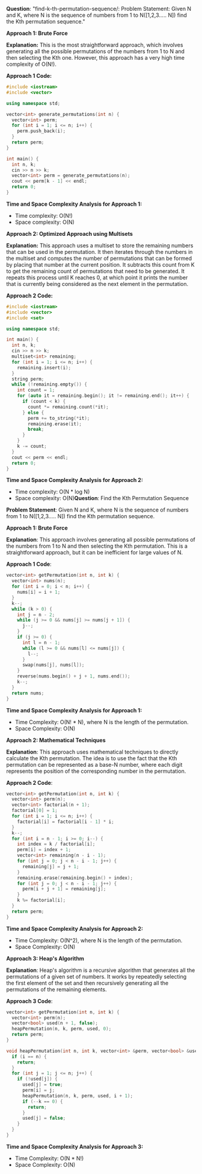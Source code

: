 **Question**: "find-k-th-permutation-sequence/: Problem Statement: Given N and K, where N is the sequence of numbers from 1 to N([1,2,3..... N]) find the Kth permutation sequence."

**Approach 1: Brute Force**

**Explanation:**
This is the most straightforward approach, which involves generating all the possible permutations of the numbers from 1 to N and then selecting the Kth one. However, this approach has a very high time complexity of O(N!).

**Approach 1 Code:**
```cpp
#include <iostream>
#include <vector>

using namespace std;

vector<int> generate_permutations(int n) {
  vector<int> perm;
  for (int i = 1; i <= n; i++) {
    perm.push_back(i);
  }
  return perm;
}

int main() {
  int n, k;
  cin >> n >> k;
  vector<int> perm = generate_permutations(n);
  cout << perm[k - 1] << endl;
  return 0;
}
```

**Time and Space Complexity Analysis for Approach 1:**
* Time complexity: O(N!)
* Space complexity: O(N)

**Approach 2: Optimized Approach using Multisets**

**Explanation:**
This approach uses a multiset to store the remaining numbers that can be used in the permutation. It then iterates through the numbers in the multiset and computes the number of permutations that can be formed by placing that number at the current position. It subtracts this count from K to get the remaining count of permutations that need to be generated. It repeats this process until K reaches 0, at which point it prints the number that is currently being considered as the next element in the permutation.

**Approach 2 Code:**
```cpp
#include <iostream>
#include <vector>
#include <set>

using namespace std;

int main() {
  int n, k;
  cin >> n >> k;
  multiset<int> remaining;
  for (int i = 1; i <= n; i++) {
    remaining.insert(i);
  }
  string perm;
  while (!remaining.empty()) {
    int count = 1;
    for (auto it = remaining.begin(); it != remaining.end(); it++) {
      if (count < k) {
        count *= remaining.count(*it);
      } else {
        perm += to_string(*it);
        remaining.erase(it);
        break;
      }
    }
    k -= count;
  }
  cout << perm << endl;
  return 0;
}
```

**Time and Space Complexity Analysis for Approach 2:**
* Time complexity: O(N * log N)
* Space complexity: O(N)**Question**: Find the Kth Permutation Sequence

**Problem Statement**: Given N and K, where N is the sequence of numbers from 1 to N([1,2,3..... N]) find the Kth permutation sequence.

**Approach 1: Brute Force**

**Explanation**: This approach involves generating all possible permutations of the numbers from 1 to N and then selecting the Kth permutation. This is a straightforward approach, but it can be inefficient for large values of N.

**Approach 1 Code**:
```cpp
vector<int> getPermutation(int n, int k) {
  vector<int> nums(n);
  for (int i = 0; i < n; i++) {
    nums[i] = i + 1;
  }
  k--;
  while (k > 0) {
    int j = n - 2;
    while (j >= 0 && nums[j] >= nums[j + 1]) {
      j--;
    }
    if (j >= 0) {
      int l = n - 1;
      while (l >= 0 && nums[l] <= nums[j]) {
        l--;
      }
      swap(nums[j], nums[l]);
    }
    reverse(nums.begin() + j + 1, nums.end());
    k--;
  }
  return nums;
}
```

**Time and Space Complexity Analysis for Approach 1:**

* Time Complexity: O(N! * N), where N is the length of the permutation.
* Space Complexity: O(N)

**Approach 2: Mathematical Techniques**

**Explanation**: This approach uses mathematical techniques to directly calculate the Kth permutation. The idea is to use the fact that the Kth permutation can be represented as a base-N number, where each digit represents the position of the corresponding number in the permutation.

**Approach 2 Code**:
```cpp
vector<int> getPermutation(int n, int k) {
  vector<int> perm(n);
  vector<int> factorial(n + 1);
  factorial[0] = 1;
  for (int i = 1; i <= n; i++) {
    factorial[i] = factorial[i - 1] * i;
  }
  k--;
  for (int i = n - 1; i >= 0; i--) {
    int index = k / factorial[i];
    perm[i] = index + 1;
    vector<int> remaining(n - i - 1);
    for (int j = 0; j < n - i - 1; j++) {
      remaining[j] = j + 1;
    }
    remaining.erase(remaining.begin() + index);
    for (int j = 0; j < n - i - 1; j++) {
      perm[i + j + 1] = remaining[j];
    }
    k %= factorial[i];
  }
  return perm;
}
```

**Time and Space Complexity Analysis for Approach 2:**

* Time Complexity: O(N^2), where N is the length of the permutation.
* Space Complexity: O(N)

**Approach 3: Heap's Algorithm**

**Explanation**: Heap's algorithm is a recursive algorithm that generates all the permutations of a given set of numbers. It works by repeatedly selecting the first element of the set and then recursively generating all the permutations of the remaining elements.

**Approach 3 Code**:
```cpp
vector<int> getPermutation(int n, int k) {
  vector<int> perm(n);
  vector<bool> used(n + 1, false);
  heapPermutation(n, k, perm, used, 0);
  return perm;
}

void heapPermutation(int n, int k, vector<int> &perm, vector<bool> &used, int i) {
  if (i == n) {
    return;
  }
  for (int j = 1; j <= n; j++) {
    if (!used[j]) {
      used[j] = true;
      perm[i] = j;
      heapPermutation(n, k, perm, used, i + 1);
      if (--k == 0) {
        return;
      }
      used[j] = false;
    }
  }
}
```

**Time and Space Complexity Analysis for Approach 3:**

* Time Complexity: O(N * N!)
* Space Complexity: O(N)